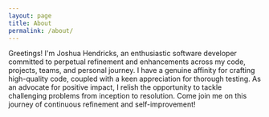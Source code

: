 ```yaml
---
layout: page
title: About
permalink: /about/
---
```


Greetings! I'm Joshua Hendricks, an enthusiastic software developer committed to perpetual refinement and enhancements across my code, projects, teams, and personal journey. I have a genuine affinity for crafting high-quality code, coupled with a keen appreciation for thorough testing. As an advocate for positive impact, I relish the opportunity to tackle challenging problems from inception to resolution. Come join me on this journey of continuous refinement and self-improvement! 


